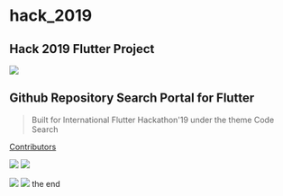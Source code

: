 # hack_2019

## Hack 2019 Flutter Project

![](/upload/Rec.gif)

## Github Repository Search Portal for Flutter

> Built for International Flutter Hackathon'19 under the theme Code Search

[Contributors](https://github.com/sunchit17/hack_2019/blob/master/Contribute.md)

![](/upload/SS1.png)  ![](/upload/SS2.jpg)  

![](/upload/SS3.jpg)  ![](/upload/SS5.jpg)
the end 
